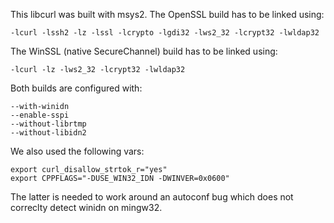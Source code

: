 This libcurl was built with msys2. The OpenSSL build has to be linked using:

    -lcurl -lssh2 -lz -lssl -lcrypto -lgdi32 -lws2_32 -lcrypt32 -lwldap32
	
The WinSSL (native SecureChannel) build has to be linked using:

    -lcurl -lz -lws2_32 -lcrypt32 -lwldap32	
	
Both builds are configured with:

	--with-winidn
	--enable-sspi
	--without-librtmp 
	--without-libidn2

We also used the following vars:

	export curl_disallow_strtok_r="yes"
 	export CPPFLAGS="-DUSE_WIN32_IDN -DWINVER=0x0600"	

The latter is needed to work around an autoconf bug which does not correclty detect winidn on mingw32.
